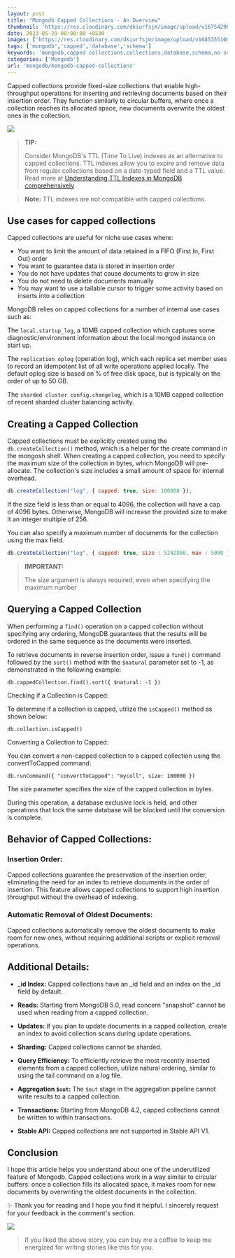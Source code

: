 ```yaml
---
layout: post
title: "Mongodb Capped Collections - An Overview"
thumbnail: 'https://res.cloudinary.com/dkiurfsjm/image/upload/v1675429691/MongoDB_jeatlj.jpg'
date: 2023-05-29 00:00:00 +0530
images: ['https://res.cloudinary.com/dkiurfsjm/image/upload/v1685355100/ring_buffer_fjkx4t.jpg']
tags: ['mongodb','capped','database','schema']
keywords: 'mongodb,capped collections,collections,database,schema,no sql'
categories: ['Mongodb']
url: 'mongodb/mongodb-capped-collections'
---
```


Capped collections provide fixed-size collections that enable high-throughput operations for inserting and retrieving documents based on their insertion order. They function similarly to circular buffers, where once a collection reaches its allocated space, new documents overwrite the oldest ones in the collection.

![](https://res.cloudinary.com/dkiurfsjm/image/upload/v1685355100/ring_buffer_fjkx4t.jpg)

> **TIP:**
> 
> Consider MongoDB's TTL (Time To Live) indexes as an alternative to capped collections. TTL indexes allow you to expire and remove data from regular collections based on a date-typed field and a TTL value. Read more at [Understanding TTL Indexes in MongoDB comprehensively](https://techinsights.manisuec.com/mongodb/time-to-live-ttl-index-mongodb/)

> **Note:** TTL indexes are not compatible with capped collections.

##  Use cases for capped collections

Capped collections are useful for niche use cases where:

- You want to limit the amount of data retained in a FIFO (First In, First Out) order
- You want to guarantee data is stored in insertion order
- You do not have updates that cause documents to grow in size
- You do not need to delete documents manually
- You may want to use a tailable cursor to trigger some activity based on inserts into a collection

MongoDB relies on capped collections for a number of internal use cases such as:

The `local.startup_log`, a 10MB capped collection which captures some diagnostic/environment information about the local mongod instance on start up.

The `replication oplog` (operation log), which each replica set member uses to record an idempotent list of all write operations applied locally. The default oplog size is based on % of free disk space, but is typically on the order of up to 50 GB.

The `sharded cluster config.changelog`, which is a 10MB capped collection of recent sharded cluster balancing activity.

## Creating a Capped Collection
Capped collections must be explicitly created using the `db.createCollection()` method, which is a helper for the create command in the mongosh shell. When creating a capped collection, you need to specify the maximum size of the collection in bytes, which MongoDB will pre-allocate. The collection's size includes a small amount of space for internal overhead.


```javascript
db.createCollection("log", { capped: true, size: 100000 });
```
If the size field is less than or equal to 4096, the collection will have a cap of 4096 bytes. Otherwise, MongoDB will increase the provided size to make it an integer multiple of 256.

You can also specify a maximum number of documents for the collection using the max field.

```javascript
db.createCollection("log", { capped: true, size : 5242880, max : 5000 } });
```

> **IMPORTANT:** 
> 
> The size argument is always required, even when specifying the maximum number

## Querying a Capped Collection

When performing a `find()` operation on a capped collection without specifying any ordering, MongoDB guarantees that the results will be ordered in the same sequence as the documents were inserted.

To retrieve documents in reverse insertion order, issue a `find()` command followed by the `sort()` method with the `$natural` parameter set to -1, as demonstrated in the following example:

```
db.cappedCollection.find().sort({ $natural: -1 })
```

Checking if a Collection is Capped:

To determine if a collection is capped, utilize the `isCapped()` method as shown below:

```
db.collection.isCapped()
```

Converting a Collection to Capped:

You can convert a non-capped collection to a capped collection using the convertToCapped command:

```
db.runCommand({ "convertToCapped": "mycoll", size: 100000 })
```

The size parameter specifies the size of the capped collection in bytes.

During this operation, a database exclusive lock is held, and other operations that lock the same database will be blocked until the conversion is complete.

## Behavior of Capped Collections:

### Insertion Order:

Capped collections guarantee the preservation of the insertion order, eliminating the need for an index to retrieve documents in the order of insertion. This feature allows capped collections to support high insertion throughput without the overhead of indexing.

### Automatic Removal of Oldest Documents:

Capped collections automatically remove the oldest documents to make room for new ones, without requiring additional scripts or explicit removal operations.

## Additional Details:

- **_id Index:**
Capped collections have an _id field and an index on the _id field by default.

- **Reads:**
Starting from MongoDB 5.0, read concern "snapshot" cannot be used when reading from a capped collection.

- **Updates:**
If you plan to update documents in a capped collection, create an index to avoid collection scans during update operations.

- **Sharding:**
Capped collections cannot be sharded.

- **Query Efficiency:**
To efficiently retrieve the most recently inserted elements from a capped collection, utilize natural ordering, similar to using the tail command on a log file.

- **Aggregation `$out`:**
The `$out` stage in the aggregation pipeline cannot write results to a capped collection.

- **Transactions:**
Starting from MongoDB 4.2, capped collections cannot be written to within transactions.

- **Stable API:**
Capped collections are not supported in Stable API V1.

## Conclusion

I hope this article helps you understand about one of the underutilized feature of Mongodb. Capped collections work in a way similar to circular buffers: once a collection fills its allocated space, it makes room for new documents by overwriting the oldest documents in the collection.

✨ Thank you for reading and I hope you find it helpful. I sincerely request for your feedback in the comment's section.

![](https://cdn-images-1.medium.com/max/1600/0*dMZ0BEHDv4MJYYGW.png)

> If you liked the above story, you can buy me a coffee to keep me energized for writing stories like this for you.